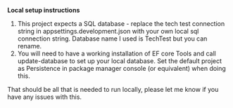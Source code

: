 **Local setup instructions**

1. This project expects a SQL database - replace the tech test connection string in appsettings.development.json with your own local sql connection string. Database name I used is TechTest but you can rename.
2. You will need to have a working installation of EF core Tools and call update-database to set up your local database. Set the default project as Persistence in package manager console (or equivalent) when doing this.

That should be all that is needed to run locally, please let me know if you have any issues with this.

